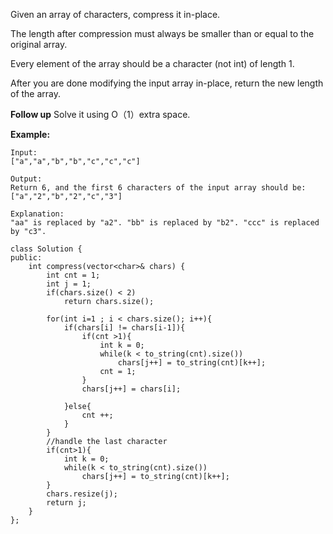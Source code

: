Given an array of characters, compress it in-place.

The length after compression must always be smaller than or equal to the original array.

Every element of the array should be a character (not int) of length 1.

After you are done modifying the input array in-place, return the new length of the array.  

**Follow up**
Solve it using O（1）extra space.

**Example:**  
```
Input:
["a","a","b","b","c","c","c"]

Output:
Return 6, and the first 6 characters of the input array should be: ["a","2","b","2","c","3"]

Explanation:
"aa" is replaced by "a2". "bb" is replaced by "b2". "ccc" is replaced by "c3".
```
```
class Solution {
public:
    int compress(vector<char>& chars) {
        int cnt = 1;
        int j = 1;
        if(chars.size() < 2)
            return chars.size();
        
        for(int i=1 ; i < chars.size(); i++){
            if(chars[i] != chars[i-1]){
                if(cnt >1){
                    int k = 0;
                    while(k < to_string(cnt).size())
                        chars[j++] = to_string(cnt)[k++];
                    cnt = 1;
                }
                chars[j++] = chars[i];
                
            }else{
                cnt ++;
            }
        }
        //handle the last character
        if(cnt>1){
            int k = 0;
            while(k < to_string(cnt).size())
                chars[j++] = to_string(cnt)[k++];
        }
        chars.resize(j);
        return j;
    }
};
```